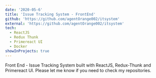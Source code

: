 ```yaml
---
date: '2020-05-6'
title: 'Issue Tracking System - FrontEnd'
github: 'https://github.com/agentOrange002/itsystem'
external: 'https://github.com/agentOrange002/itsystem'
tech:
  - ReactJS
  - Redux Thunk
  - Primereact UI
  - Docker
showInProjects: true
---
```


Front End - Issue Tracking System built with ReactJS, Redux-Thunk and Primereact UI. Please let me know if you need to check my repositories. 
